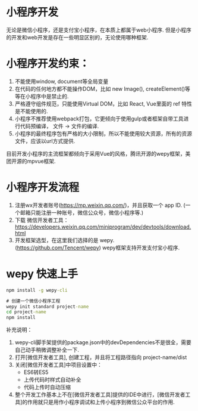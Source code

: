 # 小程序开发
无论是微信小程序，还是支付宝小程序，在本质上都属于web小程序.
但是小程序的开发和web开发是存在一些明显区别的，无论使用哪种框架.

# 小程序开发约束：
1. 不能使用window, document等全局变量
2. 在代码的任何地方都不能操作DOM，比如 new Image(), createElement()等等在小程序中是禁止的.
3. 严格遵守组件规范，只能使用Virtual DOM，比如 React, Vue里面的 ref 特性是不能使用的.
4. 小程序不推荐使用webpack打包，它更倾向于使用gulp或者框架自带工具进行代码预编译， 文件 -> 文件的编译.
5. 小程序的最终程序包有严格的大小限制，所以不能使用较大资源，所有的资源文件，应该以url方式提供.

目前开发小程序的主流框架都倾向于采用Vue的风格，腾讯开源的wepy框架，美团开源的mpvue框架.

# 小程序开发流程
1. 注册wx开发者账号(https://mp.weixin.qq.com/)，并且获取一个 app ID.
(一个邮箱只能注册一种账号，微信公众号，微信小程序等.)
2. 下载 微信开发者工具：https://developers.weixin.qq.com/miniprogram/dev/devtools/download.html
3. 开发框架选型，在这里我们选择的是 wepy.(https://github.com/Tencent/wepy)
wepy框架支持开发支付宝小程序.


# wepy 快速上手
```cmd
npm install -g wepy-cli

# 创建一个微信小程序工程
wepy init standard project-name
cd project-name
npm install
```

补充说明：
1. wepy-cli脚手架提供的package.json中的devDependencies不是很全，需要自己动手稍微调整补全一下.
2. 打开[微信开发者工具], 创建工程，并且将工程路径指向 project-name/dist
3. 关闭[微信开发者工具]中项目设置中：
    * ES6转ES5
    * 上传代码时样式自动补全
    * 代码上传时自动压缩
4. 整个开发工作基本上不在[微信开发者工具]提供的IDE中进行，[微信开发者工具]的作用就只是用作小程序调试和上传小程序到微信公众平台的作用.
